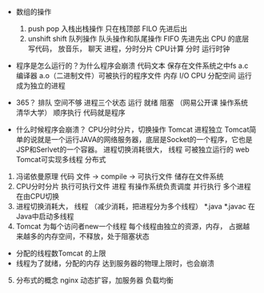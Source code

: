 - 数组的操作
    1. push pop  入栈出栈操作
    只在栈顶部 FILO 先进后出
    2. unshift shift 队列操作 队头操作和队尾操作
    FIFO 先进先出
    CPU 的底层 
    写代码， 放音乐， 聊天
    进程，分时分片 
    CPU计算 分时 运行时钟 

- 程序是怎么运行的？为什么程序会崩溃
 代码文本 保存在文件系统之中fs
 a.c 编译器 a.o（二进制文件）可被执行的程序文件
 内存 I/O 
 CPU 分配空间 运行成为独立的进程
- 365？
 排队 空间不够
 进程三个状态
 运行 就绪 阻塞
 （网易公开课 操作系统 清华大学）
 顺序执行 
 代码就是程序 

- 什么时候程序会崩溃？
 CPU分时分片，切换操作
 Tomcat 进程独立   Tomcat简单的说就是一个运行JAVA的网络服务器，底层是Socket的一个程序，它也是JSP和Serlvet的一个容器。
 进程切换消耗很大，
 线程 可被独立运行的 
 web 
 Tomcat可实现多线程 
 分布式 


 1. 冯诺依曼原理
    代码 文件 -> compile -> 可执行文件 储存在文件系统
 2. CPU分时分片
    执行可执行文件
    进程 有操作系统负责调度 
    并行执行 多个进程在由CPU切换 
 3. 进程切换消耗大，
    线程 （减少消耗，把进程分为多个线程）
    *.java *.javac
    在Java中启动多线程
 4. Tomcat
    为每个访问者new一个线程
    每个线程由独立的资源，内存，
    占据越来越多的内存空间，不释放，处于阻塞状态
  - 分配的线程数Tomcat 的上限
  - 线程为了就绪，分配的内存 达到服务器的物理上限时，也会崩溃
 5. 分布式的概念 
    nginx 动态扩容，加服务器 负载均衡
 